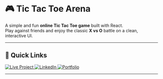 # 🎮 Tic Tac Toe Arena

A simple and fun **online Tic Tac Toe game** built with React.  
Play against friends and enjoy the classic **X vs O** battle on a clean, interactive UI.  

---

## 🚀 Quick Links  

<p align="left">
  <a href="https://tictactoe-online-arena.netlify.app/">
    <img src="https://img.shields.io/badge/Live%20Project-FFD700?style=for-the-badge&logo=vercel&logoColor=black" alt="Live Project"/>
  </a>
  <a href="https://www.linkedin.com/in/your-linkedin">
    <img src="https://img.shields.io/badge/LinkedIn-0077B5?style=for-the-badge&logo=linkedin&logoColor=white" alt="LinkedIn"/>
  </a>
  <a href="https://your-portfolio-link.com">
    <img src="https://img.shields.io/badge/Portfolio-800080?style=for-the-badge&logo=web&logoColor=white" alt="Portfolio"/>
  </a>
</p>

---  
